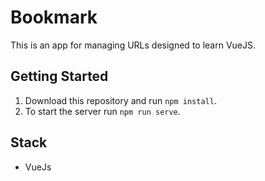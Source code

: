 # Bookmark

This is an app for managing URLs designed to learn VueJS.

## Getting Started

1. Download this repository and run `npm install`.
2. To start the server run `npm run serve`.

## Stack

- VueJs
